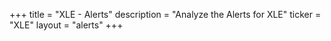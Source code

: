 +++
title = "XLE - Alerts"
description = "Analyze the Alerts for XLE"
ticker = "XLE"
layout = "alerts"
+++

